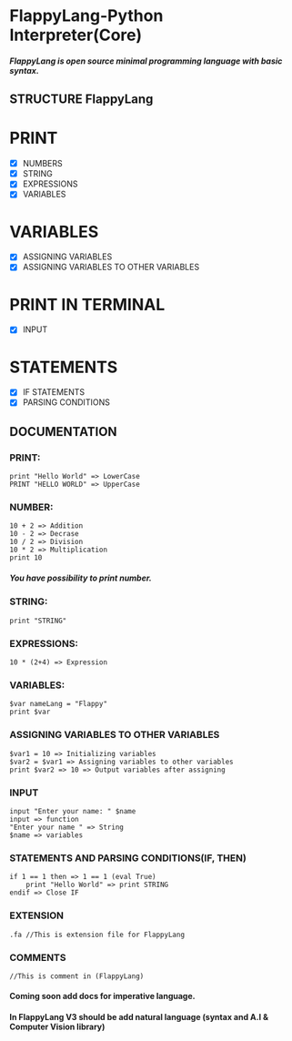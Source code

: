 # FlappyLang-Python Interpreter(Core)

##### FlappyLang is open source minimal programming language with *basic* syntax. 

## STRUCTURE FlappyLang

# PRINT

- [x] NUMBERS
- [x] STRING
- [x] EXPRESSIONS
- [x] VARIABLES

# VARIABLES

- [x] ASSIGNING VARIABLES
- [x] ASSIGNING VARIABLES TO OTHER VARIABLES

# PRINT IN TERMINAL

- [x] INPUT

# STATEMENTS

- [x] IF STATEMENTS
- [X] PARSING CONDITIONS

## DOCUMENTATION

### PRINT:

```flappy
print "Hello World" => LowerCase
PRINT "HELLO WORLD" => UpperCase
```

### NUMBER:

```flappy
10 + 2 => Addition
10 - 2 => Decrase
10 / 2 => Division
10 * 2 => Multiplication
print 10
```

##### You have possibility to *print* number.

### STRING:

```flappy
print "STRING"
```

### EXPRESSIONS:

```flappy
10 * (2+4) => Expression
```

### VARIABLES:

```flappy
$var nameLang = "Flappy"
print $var
```

### ASSIGNING VARIABLES TO OTHER VARIABLES

```flappy
$var1 = 10 => Initializing variables
$var2 = $var1 => Assigning variables to other variables
print $var2 => 10 => Output variables after assigning
```

### INPUT

```flappy
input "Enter your name: " $name
input => function
"Enter your name " => String
$name => variables
```

### STATEMENTS AND PARSING CONDITIONS(IF, THEN)

```flappy
if 1 == 1 then => 1 == 1 (eval True)
    print "Hello World" => print STRING
endif => Close IF
```

### EXTENSION

```flappy
.fa //This is extension file for FlappyLang
```

### COMMENTS

```flappy
//This is comment in (FlappyLang)
```

#### Coming soon add docs for imperative language.
#### In FlappyLang V3 should be add natural language (syntax and A.I & Computer Vision library)
